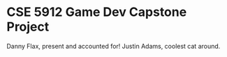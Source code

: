 # CSE 5912 Game Dev Capstone Project
Danny Flax, present and accounted for!
Justin Adams, coolest cat around.
